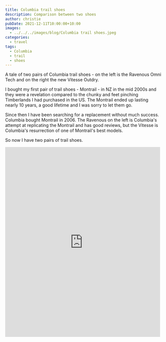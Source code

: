 ```yaml
---
title: Columbia trail shoes
description: Comparison between two shoes
author: christie
pubDate: 2021-12-11T10:00:00+10:00
images:
  - ../../../images/blog/Columbia trail shoes.jpeg
categories:
  - travel
tags:
  - Columbia
  - trail
  - shoes
---
```


A tale of two pairs of Columbia trail shoes - on the left is the Ravenous Omni Tech and on the right the new Vitesse Outdry.

I bought my first pair of trail shoes - Montrail - in NZ in the mid 2000s and they were a revelation compared to the chunky and feet pinching Timberlands I had purchased in the US. The Montrail ended up lasting nearly 10 years, a good lifetime and I was sorry to let them go.

Since then I have been searching for a replacement without much success. Columbia bought Montrail in 2006. The Ravenous on the left is Columbia's attempt at replicating the Montrail and has good reviews, but the Vitesse is Columbia's resurrection of one of Montrail's best models.

So now I have two pairs of trail shoes.

<iframe src="https://www.facebook.com/plugins/post.php?href=https%3A%2F%2Fwww.facebook.com%2Fchris1.tham%2Fposts%2Fpfbid0PYHNauhYqYXoTduq8DekAMVgDoEESNFcNRyjeHT7sGsSNmRZSMS9CdSVDSigUgYPl&show_text=true&width=500" width="500" height="613" style="border:none;overflow:hidden" scrolling="no" frameborder="0" allowfullscreen="true" allow="autoplay; clipboard-write; encrypted-media; picture-in-picture; web-share"></iframe>

